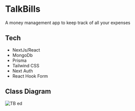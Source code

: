 # TalkBills
A money management app to keep track of all your expenses
## Tech
- NextJs/React
- MongoDb
- Prisma
- Tailwind CSS
- Next Auth
- React Hook Form


## Class Diagram
![TB ed](https://github.com/aniketsinha5552/talkbills/assets/104712880/cb9ceff3-a86b-457f-85b5-339263c177ac)
